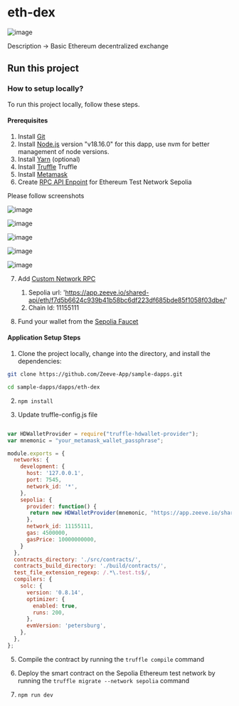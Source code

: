 # eth-dex

![image](https://github.com/yuvanksoni/sample-dapps/assets/43663107/dafab46e-3484-49ba-bf81-e6cd2bb9c7ad)


Description -> Basic Ethereum decentralized exchange

## Run this project

### How to setup locally?

To run this project locally, follow these steps.


#### Prerequisites

1. Install [Git](https://git-scm.com/book/en/v2/Getting-Started-Installing-Git)
2. Install [Node.js](https://nodejs.org/en/download) version "v18.16.0" for this dapp, use nvm for better management of node versions.
3. Install [Yarn](https://classic.yarnpkg.com/lang/en/docs/install/#debian-stable) (optional)
4. Install [Truffle](https://trufflesuite.com/docs/truffle/how-to/install/) Truffle
5. Install [Metamask](https://metamask.io/download/)
6. Create [RPC API Enpoint](../../RPC.md) for Ethereum Test Network Sepolia 
  
  Please follow screenshots
  
  ![image](https://github.com/yuvanksoni/sample-dapps/assets/43663107/a11057fe-6ce1-4c01-a16e-aec5a2ea01b0)
  
  ![image](https://github.com/yuvanksoni/sample-dapps/assets/43663107/79c62f69-5d10-4008-9955-69559b04a992)

  ![image](https://github.com/yuvanksoni/sample-dapps/assets/43663107/10fb00e2-ff8d-43e9-887d-9a6a02393602)

  ![image](https://github.com/yuvanksoni/sample-dapps/assets/43663107/9376935e-e059-44dc-b003-9cee4dab3e30)

  ![image](https://github.com/yuvanksoni/sample-dapps/assets/43663107/787523a4-f99d-49fe-9a25-87d80caef317)




7. Add [Custom Network RPC](https://support.metamask.io/hc/en-us/articles/360043227612-How-to-add-a-custom-network-RPC)

    1. Sepolia url: 'https://app.zeeve.io/shared-api/eth/f7d5b6624c939b41b58bc6df223df685bde85f1058f03dbe/'
    2. Chain Id: 11155111

8. Fund your wallet from the [Sepolia Faucet](https://faucet-sepolia.rockx.com/)


#### Application Setup Steps

1. Clone the project locally, change into the directory, and install the dependencies:

```sh
git clone https://github.com/Zeeve-App/sample-dapps.git

cd sample-dapps/dapps/eth-dex
```

2. `npm install`


3. Update truffle-config.js file

```javascript

var HDWalletProvider = require("truffle-hdwallet-provider");
var mnemonic = "your_metamask_wallet_passphrase";

module.exports = {
  networks: {
    development: {
      host: '127.0.0.1',
      port: 7545,
      network_id: '*',
    },
    sepolia: {
      provider: function() { 
       return new HDWalletProvider(mnemonic, "https://app.zeeve.io/shared-api/eth/f7d5b6624c939b41b58bc6df223df685bde85f1058f03dbe/");
      },
      network_id: 11155111,
      gas: 4500000,
      gasPrice: 10000000000,
    }
  },
  contracts_directory: './src/contracts/',
  contracts_build_directory: './build/contracts/',
  test_file_extension_regexp: /.*\.test.ts$/,
  compilers: {
    solc: {
      version: '0.8.14',
      optimizer: {
        enabled: true,
        runs: 200,
      },
      evmVersion: 'petersburg',
    },
  },
};


```

5. Compile the contract by running the `truffle compile` command

6. Deploy the smart contract on the Sepolia Ethereum test network by running the `truffle migrate --network sepolia` command

7. `npm run dev`



